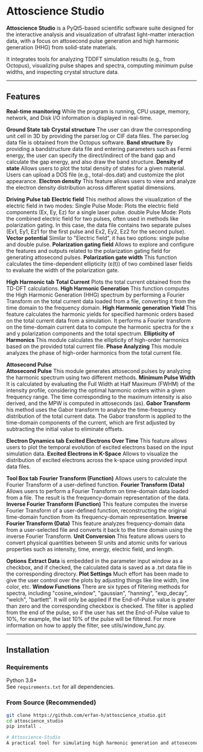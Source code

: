 
# Attoscience Studio

**Attoscience Studio** is a PyQt5-based scientific software suite designed for the interactive analysis and visualization of ultrafast light–matter interaction data, with a focus on attosecond pulse generation and high harmonic generation (HHG) from solid-state materials.

It integrates tools for analyzing TDDFT simulation results (e.g., from Octopus), visualizing pulse shapes and spectra, computing minimum pulse widths, and inspecting crystal structure data.

---

## Features

**Real-time manitoring**
  While the program is running, CPU usage, memory, network, and Disk I/O information is displayed in real-time.

**Ground State tab**
  **Crystal structure** The user can draw the corresponding unit cell in 3D by providing the parser.log or CIF data files. The parser.log data file is obtained from the Octopus software.
  **Band structure** By providing a bandstructure data file and entering parameters such as Fermi energy, the user can specify the direct/indirect of the band gap and calculate the gap energy, and also draw the band structure.
  **Density of state** Allows users to plot the total density of states for a given material. Users can upload a DOS file (e.g., total-dos.dat) and customize the plot appearance.
  **Electron density** This feature allows users to view and analyze the electron density distribution across different spatial dimensions.
  
**Driving Pulse tab**
  **Electric field** This method allows the visualization of the electric field in two modes: Single Pulse Mode: Plots the electric field components (Ex, Ey, Ez) for a single laser pulse. double Pulse Mode: Plots the combined electric field for two pulses, often used in methods like polarization gating. In this case, the data file contains two separate pulses (Ex1, Ey1, Ez1 for the first pulse and Ex2, Ey2, Ez2 for the second pulse).
  **Vector potential** Similar to "Electric field", it has two options: single pulse and double pulse.
  **Polarization gating field** Allows to explore and configure the features and outputs related to the polarization gating field for generating attosecond pulses.
  **Polarization gate width** This function calculates the time-dependent ellipticity (ε(t)) of two combined laser fields to evaluate the width of the polarization gate.
  
**High Harmonic tab**
  **Total Current** Plots the total current obtained from the TD-DFT calculations.
  **High Harmonic Generation** This function computes the High Harmonic Generation (HHG) spectrum by performing a Fourier Transform on the total current data loaded from a file, converting it from the time domain to the frequency domain.
  **High Harmonic generation Yield** This feature calculates the harmonic yields for specified harmonic orders based on the total current data from a simulation. It performs a Fourier transform on the time-domain current data to compute the harmonic spectra for the x and y polarization components and the total spectrum. 
  **Ellipticity of Harmonics** This module calculates the ellipticity of high-order harmonics based on the provided total current file. 
  **Phase Analyzing** This module analyzes the phase of high-order harmonics from the total current file. 
  
**Attosecond Pulse**  
  **Attosecond Pulse** This module generates attosecond pulses by analyzing the harmonic spectrum using two different methods.
  **Minimum Pulse Width** It is calculated by evaluating the Full Width at Half Maximum (FWHM) of the intensity profile, considering the optimal harmonic orders within a given frequency range. The time corresponding to the maximum intensity is also derived, and the MPW is computed in attoseconds (as).
  **Gabor Transform** his method uses the Gabor transform to analyze the time-frequency distribution of the total current data. The Gabor transform is applied to the time-domain components of the current, which are first adjusted by subtracting the initial value to eliminate offsets.
  
**Electron Dynamics tab**
  **Excited Electrons Over Time** This feature allows users to plot the temporal evolution of excited electrons based on the input simulation data.
  **Excited Electrons in K-Space** Allows to visualize the distribution of excited electrons across the k-space using provided input data files.

**Tool Box tab**
  **Fourier Transform (Function)** Allows users to calculate the Fourier Transform of a user-defined function.
  **Fourier Transform (Data)** Allows users to perform a Fourier Transform on time-domain data loaded from a file. The result is the frequency-domain representation of the data.
  **Inverse Fourier Transform (Function)** This feature computes the inverse Fourier Transform of a user-defined function, reconstructing the original time-domain function from its frequency-domain representation.
  **Inverse Fourier Transform (Data)** This feature analyzes frequency-domain data from a user-selected file and converts it back to the time domain using the inverse Fourier Transform.
  **Unit Conversion** This feature allows users to convert physical quantities between SI units and atomic units for various properties such as intensity, time, energy, electric field, and length.
  
**Options** 
  **Extract Data** is embedded in the parameter input window as a checkbox, and if checked, the calculated data is saved as a .txt data file in the corresponding directory.
  **Plot Settings** Much effort has been made to give the user control over the plots by adjusting things like line width, line color, etc.
  **Window Functions** There are six types of filtering methods for spectra, including "cosine_window", "gaussian", "hanning", "exp_decay", "welch", "bartlett". It will only be applied if the End-of-Pulse value is greater than zero and the corresponding checkbox is checked. The filter is applied from the end of the pulse, so if the user has set the End-of-Pulse value to 10%, for example, the last 10% of the pulse will be filtered. For more information on how to apply the filter, see utils/window_func.py.

---

## Installation

### Requirements

Python 3.8+  
See `requirements.txt` for all dependencies.

### From Source (Recommended)

```bash
git clone https://github.com/erfan-h/attoscience_studio.git
cd attoscience_studio
pip install .

# Attoscience-Studio
A practical tool for simulating high harmonic generation and attosecond pulses, processing data from Octopus or Quantum ESPRESSO software.

